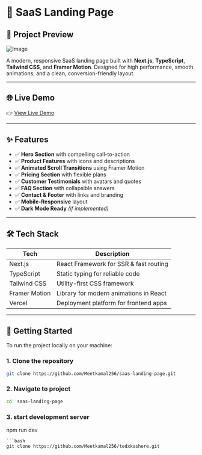 # 🚀 SaaS Landing Page

## 📸 Project Preview
![Image](https://github.com/user-attachments/assets/dfe62b44-bb4a-4335-8112-68d0c39ab7a8)

A modern, responsive SaaS landing page built with **Next.js**, **TypeScript**, **Tailwind CSS**, and **Framer Motion**. Designed for high performance, smooth animations, and a clean, conversion-friendly layout.

---

## 🌐 Live Demo

👉 [View Live Demo](https://saas-landing-page-nine-tawny.vercel.app/)  

---

## ✨ Features

- ✅ **Hero Section** with compelling call-to-action  
- ✅ **Product Features** with icons and descriptions  
- ✅ **Animated Scroll Transitions** using Framer Motion  
- ✅ **Pricing Section** with flexible plans  
- ✅ **Customer Testimonials** with avatars and quotes  
- ✅ **FAQ Section** with collapsible answers  
- ✅ **Contact & Footer** with links and branding  
- ✅ **Mobile-Responsive** layout  
- ✅ **Dark Mode Ready** *(if implemented)*

---

## 🛠 Tech Stack

| Tech          | Description                                     |
|---------------|-------------------------------------------------|
| Next.js       | React Framework for SSR & fast routing          |
| TypeScript    | Static typing for reliable code                 |
| Tailwind CSS  | Utility-first CSS framework                     |
| Framer Motion | Library for modern animations in React          |
| Vercel        | Deployment platform for frontend apps           |

---

## 🚀 Getting Started

To run the project locally on your machine:

### 1. Clone the repository

```bash
git clone https://github.com/Meetkamal256/saas-landing-page.git
```
### 2. Navigate to project

```bash
cd  saas-landing-page
```
### 3. start development server
npm run dev
```
```bash
git clone https://github.com/Meetkamal256/tedxkashere.git
```

